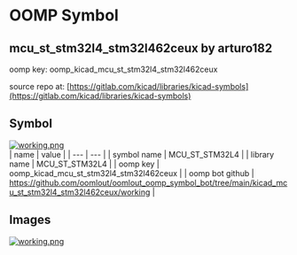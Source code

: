 # OOMP Symbol  
## mcu_st_stm32l4_stm32l462ceux  by arturo182  
  
oomp key: oomp_kicad_mcu_st_stm32l4_stm32l462ceux  
  
source repo at: [https://gitlab.com/kicad/libraries/kicad-symbols](https://gitlab.com/kicad/libraries/kicad-symbols)  
## Symbol  
  
[![working.png](working_600.png)](working.png)  
| name | value | 
| --- | --- | 
| symbol name | MCU_ST_STM32L4 | 
| library name | MCU_ST_STM32L4 | 
| oomp key | oomp_kicad_mcu_st_stm32l4_stm32l462ceux | 
| oomp bot github | https://github.com/oomlout/oomlout_oomp_symbol_bot/tree/main/kicad_mcu_st_stm32l4_stm32l462ceux/working | 
## Images  
  
[![working.png](working_140.png)](working.png)  
